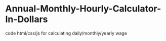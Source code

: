 # Annual-Monthly-Hourly-Calculator-In-Dollars
code html/css/js for calculating daily/monthly/yearly wage
